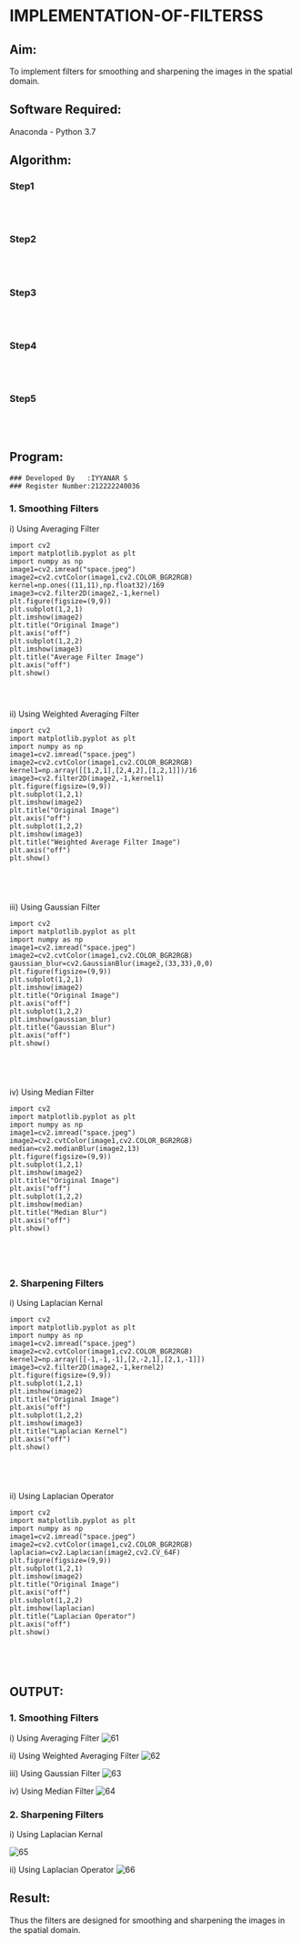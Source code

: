 # IMPLEMENTATION-OF-FILTERSS
## Aim:
To implement filters for smoothing and sharpening the images in the spatial domain.

## Software Required:
Anaconda - Python 3.7

## Algorithm:
### Step1
</br>
</br> 

### Step2
</br>
</br> 

### Step3
</br>
</br> 

### Step4
</br>
</br> 

### Step5
</br>
</br> 

## Program:
```
### Developed By   :IYYANAR S
### Register Number:212222240036
```
### 1. Smoothing Filters

i) Using Averaging Filter
```
import cv2
import matplotlib.pyplot as plt
import numpy as np
image1=cv2.imread("space.jpeg")
image2=cv2.cvtColor(image1,cv2.COLOR_BGR2RGB)
kernel=np.ones((11,11),np.float32)/169
image3=cv2.filter2D(image2,-1,kernel)
plt.figure(figsize=(9,9))
plt.subplot(1,2,1)
plt.imshow(image2)
plt.title("Original Image")
plt.axis("off")
plt.subplot(1,2,2)
plt.imshow(image3)
plt.title("Average Filter Image")
plt.axis("off")
plt.show()




```
ii) Using Weighted Averaging Filter
```
import cv2
import matplotlib.pyplot as plt
import numpy as np
image1=cv2.imread("space.jpeg")
image2=cv2.cvtColor(image1,cv2.COLOR_BGR2RGB)
kernel1=np.array([[1,2,1],[2,4,2],[1,2,1]])/16
image3=cv2.filter2D(image2,-1,kernel1)
plt.figure(figsize=(9,9))
plt.subplot(1,2,1)
plt.imshow(image2)
plt.title("Original Image")
plt.axis("off")
plt.subplot(1,2,2)
plt.imshow(image3)
plt.title("Weighted Average Filter Image")
plt.axis("off")
plt.show()





```
iii) Using Gaussian Filter
```
import cv2
import matplotlib.pyplot as plt
import numpy as np
image1=cv2.imread("space.jpeg")
image2=cv2.cvtColor(image1,cv2.COLOR_BGR2RGB)
gaussian_blur=cv2.GaussianBlur(image2,(33,33),0,0)
plt.figure(figsize=(9,9))
plt.subplot(1,2,1)
plt.imshow(image2)
plt.title("Original Image")
plt.axis("off")
plt.subplot(1,2,2)
plt.imshow(gaussian_blur)
plt.title("Gaussian Blur")
plt.axis("off")
plt.show()





```

iv) Using Median Filter
```
import cv2
import matplotlib.pyplot as plt
import numpy as np
image1=cv2.imread("space.jpeg")
image2=cv2.cvtColor(image1,cv2.COLOR_BGR2RGB)
median=cv2.medianBlur(image2,13)
plt.figure(figsize=(9,9))
plt.subplot(1,2,1)
plt.imshow(image2)
plt.title("Original Image")
plt.axis("off")
plt.subplot(1,2,2)
plt.imshow(median)
plt.title("Median Blur")
plt.axis("off")
plt.show()





```

### 2. Sharpening Filters
i) Using Laplacian Kernal
```
import cv2
import matplotlib.pyplot as plt
import numpy as np
image1=cv2.imread("space.jpeg")
image2=cv2.cvtColor(image1,cv2.COLOR_BGR2RGB)
kernel2=np.array([[-1,-1,-1],[2,-2,1],[2,1,-1]])
image3=cv2.filter2D(image2,-1,kernel2)
plt.figure(figsize=(9,9))
plt.subplot(1,2,1)
plt.imshow(image2)
plt.title("Original Image")
plt.axis("off")
plt.subplot(1,2,2)
plt.imshow(image3)
plt.title("Laplacian Kernel")
plt.axis("off")
plt.show()





```
ii) Using Laplacian Operator
```
import cv2
import matplotlib.pyplot as plt
import numpy as np
image1=cv2.imread("space.jpeg")
image2=cv2.cvtColor(image1,cv2.COLOR_BGR2RGB)
laplacian=cv2.Laplacian(image2,cv2.CV_64F)
plt.figure(figsize=(9,9))
plt.subplot(1,2,1)
plt.imshow(image2)
plt.title("Original Image")
plt.axis("off")
plt.subplot(1,2,2)
plt.imshow(laplacian)
plt.title("Laplacian Operator")
plt.axis("off")
plt.show()





```

## OUTPUT:
### 1. Smoothing Filters
i) Using Averaging Filter
![61](https://github.com/Iyyanar22009120/IMPLEMENTATION-OF-FILTERSS/assets/118680259/687aa8bd-bb45-4fa3-8145-a39059a53f34)


ii) Using Weighted Averaging Filter
![62](https://github.com/Iyyanar22009120/IMPLEMENTATION-OF-FILTERSS/assets/118680259/b57a7c17-c84d-495f-a3a2-d7a7ccfe0159)


iii) Using Gaussian Filter
![63](https://github.com/Iyyanar22009120/IMPLEMENTATION-OF-FILTERSS/assets/118680259/4addbf3c-1a01-4303-9410-45abb234ebc8)


iv) Using Median Filter
![64](https://github.com/Iyyanar22009120/IMPLEMENTATION-OF-FILTERSS/assets/118680259/18aa01ac-caa6-455f-a071-59745c4ea3dc)


### 2. Sharpening Filters


i) Using Laplacian Kernal

![65](https://github.com/Iyyanar22009120/IMPLEMENTATION-OF-FILTERSS/assets/118680259/5f06dbfa-624c-4c35-be37-f5a4c6edae05)

ii) Using Laplacian Operator
![66](https://github.com/Iyyanar22009120/IMPLEMENTATION-OF-FILTERSS/assets/118680259/269c05ba-ef44-4107-9369-74a0fe7af596)


## Result:
Thus the filters are designed for smoothing and sharpening the images in the spatial domain.
